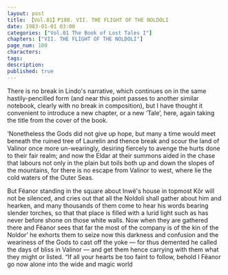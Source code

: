 ```yaml
---
layout: post
title: 【Vol.01】P180. VII. THE FLIGHT OF THE NOLDOLI
date: 1983-01-01 03:00
categories: ["Vol.01 The Book of Lost Tales I"]
chapters: ["VII. THE FLIGHT OF THE NOLDOLI"]
page_num: 180
characters: 
tags: 
description: 
published: true
---
```


There is no break in Lindo's narrative, which continues on in the same hastily-pencilled form (and near this point passes to another similar notebook, clearly with no break in composition), but I have thought it convenient to introduce a new chapter, or a new ‘Tale’, here, again taking the title from the cover of the book.

‘Nonetheless the Gods did not give up hope, but many a time would meet beneath the ruined tree of Laurelin and thence break and scour the land of Valinor once more un-wearingly, desiring fiercely to avenge the hurts done to their fair realm; and now the Eldar at their summons aided in the chase that labours not only in the plain but toils both up and down the slopes of the mountains, for there is no escape from Valinor to west, where lie the cold waters of the Outer Seas.

But Fëanor standing in the square about Inwë's house in topmost Kôr will not be silenced, and cries out that all the Noldoli shall gather about him and hearken, and many thousands of them come to hear his words bearing slender torches, so that that place is filled with a lurid light such as has never before shone on those white walls. Now when they are gathered there and Fëanor sees that far the most of the company is of the kin of the Noldor’ he exhorts them to seize now this darkness and confusion and the weariness of the Gods to cast off the yoke — for thus demented he called the days of bliss in Valinor — and get them hence carrying with them what they might or listed. “If all your hearts be too faint to follow, behold I Fëanor go now alone into the wide and magic world

